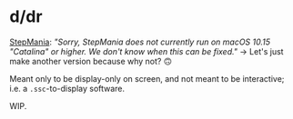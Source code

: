 # d/dr

[StepMania](https://www.stepmania.com/download/): _"Sorry, StepMania does not currently run on macOS 10.15 "Catalina" or higher. We don't know when this can be fixed."_ -> Let's just make another version because why not? 🙃

Meant only to be display-only on screen, and not meant to be interactive; i.e. a `.ssc`-to-display software.

WIP.
